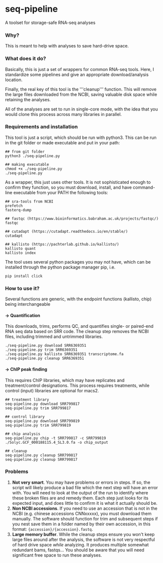 # seq-pipeline
A toolset for storage-safe RNA-seq analyses


### Why?

This is meant to help with analyses to save hard-drive space.

### What does it do?

Basically, this is just a set of wrappers for common RNA-seq tools. Here, I standardize some pipelines and give an appropriate download/analysis location.

Finally, the real key of this tool is the '''cleanup''' function. This will remove the large files downloaded from the NCBI, saving valuable disk space while retaining the analyses.

All of the analyses are set to run in single-core mode, with the idea that you would clone this process across many libraries in parallel.



### Requirements and installation

This tool is just a script, which should be run with python3. This can be run in the git folder or made executable and put in your path:

```
## from git folder
python3 ./seq-pipeline.py

## making executable
chmod +x ./seq-pipeline.py
./seq-pipeline.py
```

As a wrapper, this just uses other tools. It is not sophisticated enough to confirm they function, so you must download, install, and have command-line executable from your PATH the following tools:

```
## sra-tools from NCBI
prefetch
fasterq-dump

## fastqc (https://www.bioinformatics.babraham.ac.uk/projects/fastqc/)
fastqc

## cutadapt (https://cutadapt.readthedocs.io/en/stable/)
cutadapt 

## kallisto (https://pachterlab.github.io/kallisto/)
kallisto quant
kallisto index
```

The tool uses several python packages you may not have, which can be installed through the python package manager pip, i.e.
```
pip install click
```


### How to use it?

Several functions are generic, with the endpoint functions (kallisto, chip) being interchangeable

#### -> Quantification
This downloads, trims, performs QC, and quantifies single- or paired-end RNA seq data based on SRR code. The cleanup step removes the NCBI files, including trimmed and untrimmed libraries.

```
./seq-pipeline.py download SRR6369351
./seq-pipeline.py trim SRR6369351
./seq-pipeline.py kallisto SRR6369351 transcriptome.fa
./seq-pipeline.py cleanup SRR6369351
```

#### -> ChIP peak finding

This requires ChIP libraries, which may have replicates and treatment/control designations. This process requires treatments, while control (input) libraries are optional for macs2.

```
## treatment library
seq-pipeline.py download SRR799817
seq-pipeline.py trim SRR799817

## control library
seq-pipeline.py download SRR799819
seq-pipeline.py trim SRR799819

## chip analysis
seq-pipeline.py chip -t SRR799817 -c SRR799819 ./Solyc.GCF_000188115.4_SL3.0.fa -o chip_output

## cleanup
seq-pipeline.py cleanup SRR799817
seq-pipeline.py cleanup SRR799817
```


### Problems

1) **Not very smart**. You may have problems or errors in steps. If so, the script will likely produce a bad file which the next step will have an error with. You will need to look at the output of the run to identify where these broken files are and remedy them. Each step just looks for its expected input, and does little to confirm it is what it actually should be.
2) **Non NCBI accessions**. If you need to use an accession that is not in the NCBI (e.g. chinese accessions CNNxxxxx), you must download them manually. The software should function for trim and subsequent steps if you nest save them in a folder named by their own accession, in this format: ```{accession}/{accession}.fastq```.
3) **Large memory buffer**. While the cleanup steps ensure you won't keep large files around after the analysis, the software is not very respectful of hard drive space *while* analyzing. It produces multiple somewhat redundant bams, fastqs... You should be aware that you will need significant free space to run these analyses.



